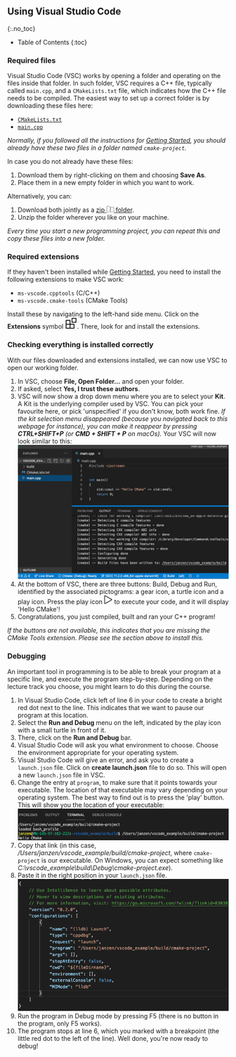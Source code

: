 ## Using Visual Studio Code
{:.no_toc}

* Table of Contents
{:toc}

### Required files

Visual Studio Code (VSC) works by opening a folder and operating on the files inside that folder. 
In such folder, VSC requires a C++ file, typically called `main.cpp`, and a `CMakeLists.txt` file, which indicates how the C++ file needs to be compiled.
The easiest way to set up a correct folder is by downloading these files here: 

- [`CMakeLists.txt`](https://github.com/HHildenbrandt/uwp_vscode_setup/blob/master/cmake-project/CMakeLists.txt)
- [`main.cpp`](https://github.com/HHildenbrandt/uwp_vscode_setup/blob/master/cmake-project/main.cpp)

*Normally, if you followed all the instructions for [Getting Started](https://rugtres.github.io/programming4biologists/getting-started), you should already have these two files in a folder named `cmake-project`.*

In case you do not already have these files:

1. Download them by right-clicking on them and choosing **Save As**. 
2. Place them in a new empty folder in which you want to work. 

Alternatively, you can: 

1. Download both jointly as a [zip ![zip](img/zip.png) folder](https://github.com/rugtres/cmake-project/archive/refs/heads/main.zip). 
2. Unzip the folder wherever you like on your machine.

*Every time you start a new programming project, you can repeat this and copy these files into a new folder.*

### Required extensions

If they haven't been installed while [Getting Started](https://rugtres.github.io/programming4biologists/getting-started), you need to install the following extensions to make VSC work:

- `ms-vscode.cpptools` (C/C++)
- `ms-vscode.cmake-tools` (CMake Tools)

Install these by navigating to the left-hand side menu. Click on the **Extensions** symbol ![ext](img/extensions.png). 
There, look for and install the extensions.

### Checking everything is installed correctly

With our files downloaded and extensions installed, we can now use VSC to open our working folder. 

1. In VSC, choose **File, Open Folder...** and open your folder. 
2. If asked, select **Yes, I trust these authors**. 
3. VSC will now show a drop down menu where you are to select your **Kit**. A Kit is the underlying compiler used by VSC. You can pick your favourite here, or pick 'unspecified' if you don't know, both work fine. *If the kit selection menu disappeared (because you navigated back to this webpage for instance), you can make it reappear by pressing **CTRL+SHIFT+P** (or **CMD + SHIFT + P** on macOs).* Your VSC will now look similar to this: <img src="https://raw.githubusercontent.com/rugtres/programming4biologists/gh-pages/img/vscode.png" width = 500>
4. At the bottom of VSC, there are three buttons: Build, Debug and Run, identified by the associated pictograms: a gear icon, a turtle icon and a play icon. Press the play icon ![launch](img/launch.png) to execute your code, and it will display 'Hello CMake'! 
5. Congratulations, you just compiled, built and ran your C++ program!

*If the buttons are not available, this indicates that you are missing the CMake Tools extension. Please see the section above to install this.*

### Debugging

An important tool in programming is to be able to break your program at a specific line, and execute the program step-by-step. Depending on the lecture track you choose, you might learn to do this during the course.

1. In Visual Studio Code, click left of line 6 in your code to create a bright red dot next to the line. This indicates that we want to pause our program at this location. 
2. Select the **Run and Debug** menu on the left, indicated by the play icon with a small turtle in front of it.
3. There, click on the **Run and Debug** bar. 
4. Visual Studio Code will ask you what environment to choose. Choose the environment appropriate for your operating system. 
5. Visual Studio Code will give an error, and ask you to create a `launch.json` file. Click on **create launch.json** file to do so. This will open a new `launch.json` file in VSC. 
6. Change the entry at `program`, to make sure that it points towards your executable. The location of that executable may vary depending on your operating system. The best way to find out is to press the 'play' button. This will show you the location of your executable: <img src="https://raw.githubusercontent.com/rugtres/programming4biologists/gh-pages/img/program_link.png" width = 500>
7. Copy that link (in this case, */Users/janzen/vscode_example/build/cmake-project*, where `cmake-project` is our executable. On Windows, you can expect something like *C:\\vscode_example\\build\\Debug\\cmake-project.exe*). 
8. Paste it in the right position in your `launch.json` file. <img src="https://raw.githubusercontent.com/rugtres/programming4biologists/gh-pages/img/launch_json_macos.png" width = 500>
9. Run the program in Debug mode by pressing F5 (there is no button in the program, only F5 works). 
10. The program stops at line 6, which you marked with a breakpoint (the little red dot to the left of the line). Well done, you're now ready to debug!
